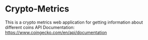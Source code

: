 # Crypto-Metrics
This is a crypto metrics web application for getting information about different coins 
API Documentation: https://www.coingecko.com/en/api/documentation
